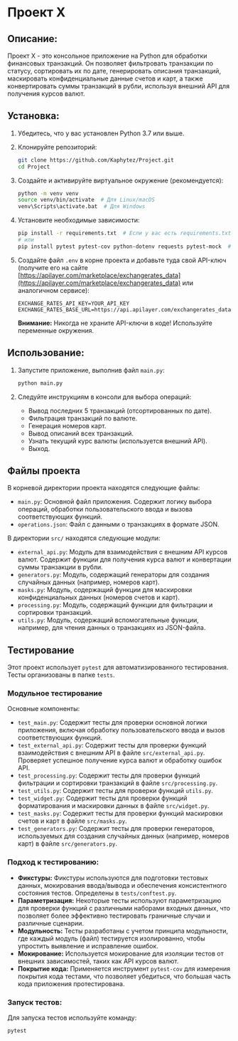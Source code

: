 # Проект X

## Описание:

Проект X - это консольное приложение на Python для обработки финансовых транзакций. Он позволяет фильтровать транзакции по статусу, сортировать их по дате, генерировать описания транзакций, маскировать конфиденциальные данные счетов и карт, а также конвертировать суммы транзакций в рубли, используя внешний API для получения курсов валют.

## Установка:

1.  Убедитесь, что у вас установлен Python 3.7 или выше.
2.  Клонируйте репозиторий:

    ```bash
    git clone https://github.com/Kaphytez/Project.git
    cd Project
    ```
3.  Создайте и активируйте виртуальное окружение (рекомендуется):

    ```bash
    python -m venv venv
    source venv/bin/activate  # Для Linux/macOS
    venv\Scripts\activate.bat  # Для Windows
    ```

4.  Установите необходимые зависимости:

    ```bash
    pip install -r requirements.txt  # Если у вас есть requirements.txt
    # или
    pip install pytest pytest-cov python-dotenv requests pytest-mock  # Если у вас нет requirements.txt
    ```

5.  Создайте файл `.env` в корне проекта и добавьте туда свой API-ключ (получите его на сайте [https://apilayer.com/marketplace/exchangerates_data](https://apilayer.com/marketplace/exchangerates_data) или аналогичном сервисе):

    ```
    EXCHANGE_RATES_API_KEY=YOUR_API_KEY
    EXCHANGE_RATES_BASE_URL=https://api.apilayer.com/exchangerates_data/
    ```

    **Внимание:** Никогда не храните API-ключи в коде! Используйте переменные окружения.

## Использование:

1.  Запустите приложение, выполнив файл `main.py`:

    ```bash
    python main.py
    ```

2.  Следуйте инструкциям в консоли для выбора операций:

    *   Вывод последних 5 транзакций (отсортированных по дате).
    *   Фильтрация транзакций по валюте.
    *   Генерация номеров карт.
    *   Вывод описаний всех транзакций.
    *   Узнать текущий курс валюты (используется внешний API).
    *   Выход.

## Файлы проекта

В корневой директории проекта находятся следующие файлы:

*   `main.py`: Основной файл приложения. Содержит логику выбора операций, обработки пользовательского ввода и вызова соответствующих функций.
*   `operations.json`: Файл с данными о транзакциях в формате JSON.

В директории `src/` находятся следующие модули:

*   `external_api.py`: Модуль для взаимодействия с внешним API курсов валют. Содержит функции для получения курса валют и конвертации суммы транзакции в рубли.
*   `generators.py`: Модуль, содержащий генераторы для создания случайных данных (например, номеров карт).
*   `masks.py`: Модуль, содержащий функции для маскировки конфиденциальных данных (номеров счетов и карт).
*   `processing.py`: Модуль, содержащий функции для фильтрации и сортировки транзакций.
*   `utils.py`: Модуль, содержащий вспомогательные функции, например, для чтения данных о транзакциях из JSON-файла.

## Тестирование

Этот проект использует `pytest` для автоматизированного тестирования. Тесты организованы в папке `tests`.

### Модульное тестирование

Основные компоненты:

*   `test_main.py`: Содержит тесты для проверки основной логики приложения, включая обработку пользовательского ввода и вызов соответствующих функций.
*   `test_external_api.py`: Содержит тесты для проверки функций взаимодействия с внешним API в файле `src/external_api.py`. Проверяет успешное получение курса валют и обработку ошибок API.
*   `test_processing.py`: Содержит тесты для проверки функций фильтрации и сортировки транзакций в файле `src/processing.py`.
*   `test_utils.py`: Содержит тесты для проверки функций `utils.py`.
*   `test_widget.py`: Содержит тесты для проверки функций форматирования и маскировки данных в файле `src/widget.py`.
*   `test_masks.py`: Содержит тесты для проверки функций маскировки счетов и карт в файле `src/masks.py`.
*   `test_generators.py`: Содержит тесты для проверки генераторов, используемых для создания случайных данных (например, номеров карт) в файле `src/generators.py`.

### Подход к тестированию:

*   **Фикстуры:** Фикстуры используются для подготовки тестовых данных, мокирования ввода/вывода и обеспечения консистентного состояния тестов. Определены в `tests/conftest.py`.
*   **Параметризация:** Некоторые тесты используют параметризацию для проверки функций с различными наборами входных данных, что позволяет более эффективно тестировать граничные случаи и различные сценарии.
*   **Модульность:** Тесты разработаны с учетом принципа модульности, где каждый модуль (файл) тестируется изолированно, чтобы упростить выявление и исправление ошибок.
*   **Мокирование:** Используется мокирование для изоляции тестов от внешних зависимостей, таких как API курсов валют.
*   **Покрытие кода:** Применяется инструмент `pytest-cov` для измерения покрытия кода тестами, что позволяет убедиться, что большая часть кода приложения протестирована.

### Запуск тестов:

Для запуска тестов используйте команду:

```bash
pytest